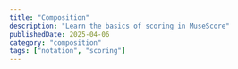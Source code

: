 ```yaml
---
title: "Composition"
description: "Learn the basics of scoring in MuseScore"
publishedDate: 2025-04-06
category: "composition"
tags: ["notation", "scoring"]
---
```

